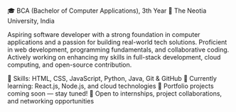 🎓 BCA (Bachelor of Computer Applications), 3th Year
📍 The Neotia University, India

Aspiring software developer with a strong foundation in computer applications and a passion for building real-world tech solutions. Proficient in web development, programming fundamentals, and collaborative coding. Actively working on enhancing my skills in full-stack development, cloud computing, and open-source contribution.

🔧 Skills: HTML, CSS, JavaScript, Python, Java, Git & GitHub
🌱 Currently learning: React.js, Node.js, and cloud technologies
📁 Portfolio projects coming soon — stay tuned!
🤝 Open to internships, project collaborations, and networking opportunities
